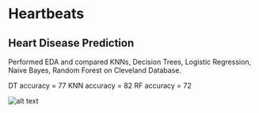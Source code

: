 # Heartbeats

## Heart Disease Prediction
Performed EDA and compared KNNs, Decision Trees, Logistic Regression, Naive Bayes, Random Forest on Cleveland Database.

DT accuracy = 77
KNN accuracy = 82
RF accuracy = 72


![alt text](https://github.com/rishikonapure/Heartbeats/blob/master/accuracy%20dt_knn_rf.JPG)
